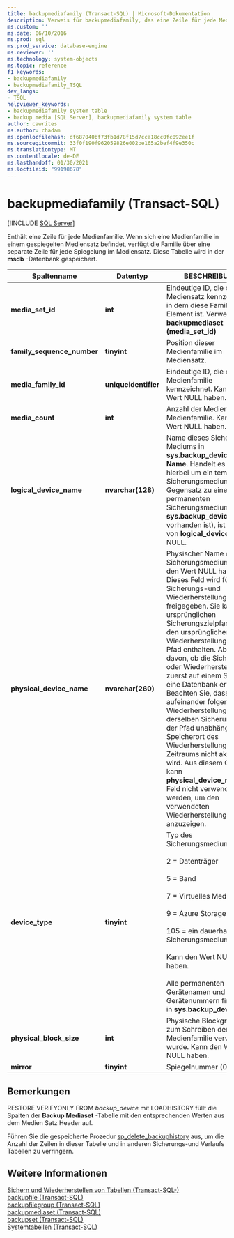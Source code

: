```yaml
---
title: backupmediafamily (Transact-SQL) | Microsoft-Dokumentation
description: Verweis für backupmediafamily, das eine Zeile für jede Medien Familie enthält.
ms.custom: ''
ms.date: 06/10/2016
ms.prod: sql
ms.prod_service: database-engine
ms.reviewer: ''
ms.technology: system-objects
ms.topic: reference
f1_keywords:
- backupmediafamily
- backupmediafamily_TSQL
dev_langs:
- TSQL
helpviewer_keywords:
- backupmediafamily system table
- backup media [SQL Server], backupmediafamily system table
author: cawrites
ms.author: chadam
ms.openlocfilehash: df687040bf73fb1d78f15d7cca18cc0fc092ee1f
ms.sourcegitcommit: 33f0f190f962059826e002be165a2bef4f9e350c
ms.translationtype: MT
ms.contentlocale: de-DE
ms.lasthandoff: 01/30/2021
ms.locfileid: "99198678"
---
```

# <a name="backupmediafamily-transact-sql"></a>backupmediafamily (Transact-SQL)

[!INCLUDE [SQL Server](../../includes/applies-to-version/sqlserver.md)]

Enthält eine Zeile für jede Medienfamilie. Wenn sich eine Medienfamilie in einem gespiegelten Mediensatz befindet, verfügt die Familie über eine separate Zeile für jede Spiegelung im Mediensatz. Diese Tabelle wird in der **msdb** -Datenbank gespeichert.  
    
|Spaltenname|Datentyp|BESCHREIBUNG|  
|-----------------|---------------|-----------------|  
|**media_set_id**|**int**|Eindeutige ID, die den Mediensatz kennzeichnet, in dem diese Familie ein Element ist. Verweise auf **backupmediaset (media_set_id)**|  
|**family_sequence_number**|**tinyint**|Position dieser Medienfamilie im Mediensatz.|  
|**media_family_id**|**uniqueidentifier**|Eindeutige ID, die die Medienfamilie kennzeichnet. Kann den Wert NULL haben.|  
|**media_count**|**int**|Anzahl der Medien in der Medienfamilie. Kann den Wert NULL haben.|  
|**logical_device_name**|**nvarchar(128)**|Name dieses Sicherungs Mediums in **sys.backup_devices. Name**. Handelt es sich hierbei um ein temporäres Sicherungsmedium (im Gegensatz zu einem permanenten Sicherungsmedium, das in **sys.backup_devices** vorhanden ist), ist der Wert von **logical_device_name** NULL.|  
|**physical_device_name**|**nvarchar(260)**|Physischer Name des Sicherungsmediums. Kann den Wert NULL haben. Dieses Feld wird für den Sicherungs-und Wiederherstellungsprozess freigegeben. Sie kann den ursprünglichen Sicherungszielpfad oder den ursprünglichen Wiederherstellungs Quell Pfad enthalten. Abhängig davon, ob die Sicherung oder Wiederherstellung zuerst auf einem Server für eine Datenbank erfolgt ist. Beachten Sie, dass bei aufeinander folgenden Wiederherstellungen aus derselben Sicherungsdatei der Pfad unabhängig vom Speicherort des Wiederherstellungs Zeitraums nicht aktualisiert wird. Aus diesem Grund kann **physical_device_name** Feld nicht verwendet werden, um den verwendeten Wiederherstellungs Pfad anzuzeigen.|  
|**device_type**|**tinyint**|Typ des Sicherungsmediums:<br /><br /> 2 = Datenträger<br /><br /> 5 = Band<br /><br /> 7 = Virtuelles Medium<br /><br /> 9 = Azure Storage<br /><br /> 105 = ein dauerhaftes Sicherungsmedium.<br /><br /> Kann den Wert NULL haben.<br /><br /> Alle permanenten Gerätenamen und Gerätenummern finden Sie in **sys.backup_devices**.|  
|**physical_block_size**|**int**|Physische Blockgröße, die zum Schreiben der Medienfamilie verwendet wurde. Kann den Wert NULL haben.|  
|**mirror**|**tinyint**|Spiegelnummer (0-3).|  
  
## <a name="remarks"></a>Bemerkungen  
 RESTORE VERIFYONLY FROM *backup_device* mit LOADHISTORY füllt die Spalten der **Backup Mediaset** -Tabelle mit den entsprechenden Werten aus dem Medien Satz Header auf.  
  
 Führen Sie die gespeicherte Prozedur [sp_delete_backuphistory](../../relational-databases/system-stored-procedures/sp-delete-backuphistory-transact-sql.md) aus, um die Anzahl der Zeilen in dieser Tabelle und in anderen Sicherungs-und Verlaufs Tabellen zu verringern.  
  
## <a name="see-also"></a>Weitere Informationen  
 [Sichern und Wiederherstellen von Tabellen &#40;Transact-SQL-&#41;](../../relational-databases/system-tables/backup-and-restore-tables-transact-sql.md)   
 [backupfile &#40;Transact-SQL&#41;](../../relational-databases/system-tables/backupfile-transact-sql.md)   
 [backupfilegroup &#40;Transact-SQL&#41;](../../relational-databases/system-tables/backupfilegroup-transact-sql.md)   
 [backupmediaset &#40;Transact-SQL&#41;](../../relational-databases/system-tables/backupmediaset-transact-sql.md)   
 [backupset &#40;Transact-SQL&#41;](../../relational-databases/system-tables/backupset-transact-sql.md)   
 [Systemtabellen &#40;Transact-SQL&#41;](../../relational-databases/system-tables/system-tables-transact-sql.md)  
  
  
